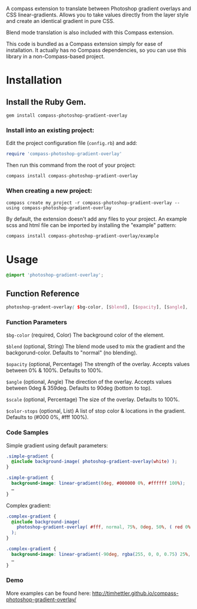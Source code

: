 A compass extension to translate between Photoshop gradient overlays and CSS linear-gradients. Allows you to take values directly from the layer style and create an identical gradient in pure CSS.

Blend mode translation is also included with this Compass extension.

This code is bundled as a Compass extension simply for ease of installation. It actually has no Compass dependencies, so you can use this library in a non-Compass-based project.

# Installation

## Install the Ruby Gem.

  ```
  gem install compass-photoshop-gradient-overlay
  ```

### Install into an existing project:

Edit the project configuration file (`config.rb`) and add:

  ```ruby
  require 'compass-photoshop-gradient-overlay'
  ```

Then run this command from the root of your project:

  ```
  compass install compass-photoshop-gradient-overlay
  ```

### When creating a new project:

  ```
  compass create my_project -r compass-photoshop-gradient-overlay --using compass-photoshop-gradient-overlay
  ```

By default, the extension doesn't add any files to your project. An example scss and html file can be imported by installing the "example" pattern:

  ```
  compass install compass-photoshop-gradient-overlay/example
  ```

# Usage

  ```scss
  @import 'photoshop-gradient-overlay';
  ```

## Function Reference

  ```scss
  photoshop-gradent-overlay( $bg-color, [$blend], [$opacity], [$angle], [$scale], [$color-stops] )
  ```

### Function Parameters

`$bg-color` (required, Color) The background color of the element.

`$blend` (optional, String) The blend mode used to mix the gradient and the backgorund-color. Defaults to "normal" (no blending).

`$opacity` (optional, Percentage) The strength of the overlay. Accepts values between 0% & 100%. Defaults to 100%.

`$angle` (optional, Angle) The direction of the overlay. Accepts values between 0deg & 359deg. Defaults to 90deg (bottom to top).

`$scale` (optional, Percentage) The size of the overlay. Defaults to 100%.

`$color-stops` (optional, List) A list of stop color & locations in the gradient. Defaults to (#000 0%, #fff 100%).

### Code Samples

Simple gradient using default parameters:

  ```scss
  .simple-gradient {
    @include background-image( photoshop-gradient-overlay(white) );
  }
  ```

  ```css
  .simple-gradient {
    background-image: linear-gradient(0deg, #000000 0%, #ffffff 100%);
    …
  }
  ```

Complex gradient:

  ```scss
  .complex-gradient {
    @include background-image(
      photoshop-gradient-overlay( #fff, normal, 75%, 0deg, 50%, ( red 0%, orange 20%, yellow 40%, green 60%, blue 80%, violet 100% ) )
    );
  }
```

  ```css
  .complex-gradient {
    background-image: linear-gradient(-90deg, rgba(255, 0, 0, 0.75) 25%, rgba(255, 165, 0, 0.75) 35%, rgba(255, 255, 0, 0.75) 45%, rgba(0, 128, 0, 0.75) 55.0%, rgba(0, 0, 255, 0.75) 65%, rgba(238, 130, 238, 0.75) 75%);
    …
  }
  ```

### Demo

More examples can be found here: http://timhettler.github.io/compass-photoshop-gradient-overlay/
